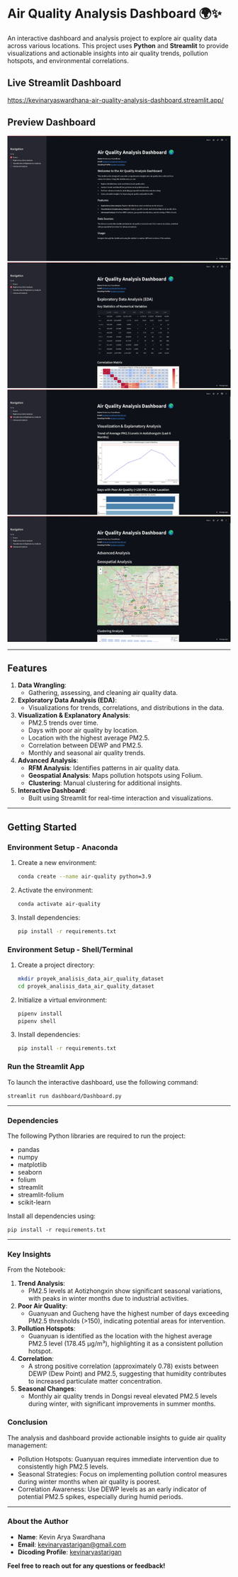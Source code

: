 # Air Quality Analysis Dashboard 🌍✨

An interactive dashboard and analysis project to explore air quality data across various locations. This project uses **Python** and **Streamlit** to provide visualizations and actionable insights into air quality trends, pollution hotspots, and environmental correlations.

## Live Streamlit Dashboard
https://kevinaryaswardhana-air-quality-analysis-dashboard.streamlit.app/

## Preview Dashboard
![alt text](https://github.com/kevinaryaswardhana/Air-Quality-Analysis-Project/blob/main/dashboard/Home%20Dashboard.jpg?raw=true)
![alt text](https://github.com/kevinaryaswardhana/Air-Quality-Analysis-Project/blob/main/dashboard/Exploratory%20Data%20Analysis%20Dashboard.jpg?raw=true)
![alt text](https://github.com/kevinaryaswardhana/Air-Quality-Analysis-Project/blob/main/dashboard/Visualization%20Explanatory%20Analysis%20Dashboard.jpg?raw=true)
![alt text](https://github.com/kevinaryaswardhana/Air-Quality-Analysis-Project/blob/main/dashboard/Advanced%20Analysis%20Dashboard.jpg?raw=true)

---

## **Features**
1. **Data Wrangling**: 
   - Gathering, assessing, and cleaning air quality data.
2. **Exploratory Data Analysis (EDA)**:
   - Visualizations for trends, correlations, and distributions in the data.
3. **Visualization & Explanatory Analysis**:
   - PM2.5 trends over time.
   - Days with poor air quality by location.
   - Location with the highest average PM2.5.
   - Correlation between DEWP and PM2.5.
   - Monthly and seasonal air quality trends.
4. **Advanced Analysis**:
   - **RFM Analysis**: Identifies patterns in air quality data.
   - **Geospatial Analysis**: Maps pollution hotspots using Folium.
   - **Clustering**: Manual clustering for additional insights.
5. **Interactive Dashboard**:
   - Built using Streamlit for real-time interaction and visualizations.

---

## **Getting Started**

### **Environment Setup - Anaconda**
1. Create a new environment:
   ```bash
   conda create --name air-quality python=3.9

2. Activate the environment:
   ```bash
   conda activate air-quality

3. Install dependencies:
   ```bash
   pip install -r requirements.txt

### **Environment Setup - Shell/Terminal**
1. Create a project directory:
   ```bash
   mkdir proyek_analisis_data_air_quality_dataset
   cd proyek_analisis_data_air_quality_dataset

2. Initialize a virtual environment:
   ```bash
   pipenv install
   pipenv shell

3. Install dependencies:
   ```bash
   pip install -r requirements.txt

### **Run the Streamlit App**
To launch the interactive dashboard, use the following command:
```
streamlit run dashboard/Dashboard.py
```
---

### **Dependencies**
The following Python libraries are required to run the project:
- pandas
- numpy
- matplotlib
- seaborn
- folium
- streamlit
- streamlit-folium
- scikit-learn

Install all dependencies using:
```
pip install -r requirements.txt
```
---

### **Key Insights**
From the Notebook:
1. **Trend Analysis**:
   - PM2.5 levels at Aotizhongxin show significant seasonal variations, with peaks in winter months due to industrial activities.
2. **Poor Air Quality**:
   - Guanyuan and Gucheng have the highest number of days exceeding PM2.5 thresholds (>150), indicating potential areas for intervention.
3. **Pollution Hotspots**:
   - Guanyuan is identified as the location with the highest average PM2.5 level (178.45 µg/m³), highlighting it as a consistent pollution hotspot.
4. **Correlation**:
   - A strong positive correlation (approximately 0.78) exists between DEWP (Dew Point) and PM2.5, suggesting that humidity contributes to increased particulate matter concentration.
5. **Seasonal Changes**:
   - Monthly air quality trends in Dongsi reveal elevated PM2.5 levels during winter, with significant improvements in summer months.

### **Conclusion**
The analysis and dashboard provide actionable insights to guide air quality management:
- Pollution Hotspots: Guanyuan requires immediate intervention due to consistently high PM2.5 levels.
- Seasonal Strategies: Focus on implementing pollution control measures during winter months when air quality is poorest.
- Correlation Awareness: Use DEWP levels as an early indicator of potential PM2.5 spikes, especially during humid periods.

---

### **About the Author**
- **Name**: Kevin Arya Swardhana
- **Email**: kevinaryastarigan@gmail.com
- **Dicoding Profile**: [kevinaryastarigan](https://www.dicoding.com/users/kevinaryastarigan)

**Feel free to reach out for any questions or feedback!**
